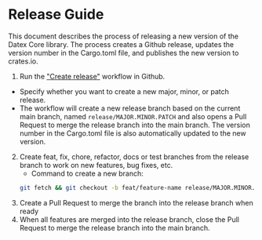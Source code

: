 # Release Guide

This document describes the process of releasing a new version of the Datex Core library. The process creates a Github release, updates the version number in the Cargo.toml file, and publishes the new version to crates.io.

1. Run the ["Create release"](https://github.com/unyt-org/datex-core/actions/workflows/create-release.yml) workflow in Github. 
 * Specify whether you want to create a new major, minor, or patch release. 
 * The workflow will create a new release branch based on the current main branch, named `release/MAJOR.MINOR.PATCH` and also opens a Pull Request to merge the release branch into the main branch. The version number in the Cargo.toml file is also automatically updated to the new version.

2. Create feat, fix, chore, refactor, docs or test branches from the release branch to work on new features, bug fixes, etc.
	* Command to create a new branch:
	```sh
	git fetch && git checkout -b feat/feature-name release/MAJOR.MINOR.PATCH
	```
3. Create a Pull Request to merge the branch into the release branch when ready
4. When all features are merged into the release branch, close the Pull Request to merge the release branch into the main branch. 
